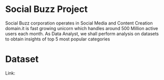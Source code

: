 # Social Buzz Project

Social Buzz corporation operates in Social Media and Content Creation domain.it is fast growing unicorn which handles around 500 Million active users each month.
As Data Analyst, we shall perform analysis on datasets to obtain insights of top 5 most popular categories

# Dataset
Link: 
